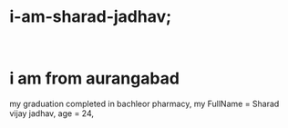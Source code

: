 # i-am-sharad-jadhav;
<br>
<h1>i am from aurangabad</h1>
my graduation completed in bachleor pharmacy,
my FullName = Sharad vijay jadhav,
age = 24,
